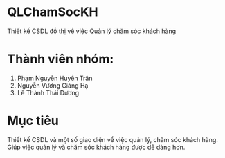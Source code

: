 # QLChamSocKH
Thiết kế CSDL đồ thị về việc Quản lý chăm sóc khách hàng

# Thành viên nhóm:
1. Phạm Nguyễn Huyền Trân
2. Nguyễn Vương Giáng Hạ
3. Lê Thành Thái Dương

# Mục tiêu
Thiết kế CSDL và một số giao diện về việc quản lý, chăm sóc khách hàng. Giúp việc quản lý và chăm sóc khách hàng được dễ dàng hơn.
